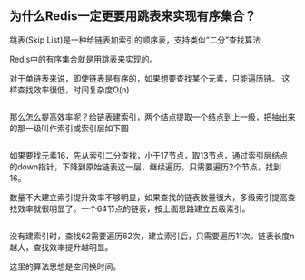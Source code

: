 ## 为什么Redis一定更要用跳表来实现有序集合？


跳表(Skip List)是一种给链表加索引的顺序表，支持类似“二分”查找算法

Redis中的有序集合就是用跳表来实现的。

对于单链表来说，即使链表是有序的，如果想要查找某个元素，只能遍历链。
这样查找效率很低，时间复杂度O(n)

<img :src="$withBase('/img/image-20200310145812935.png')" />
<!-- ![20211210190738](https://piclive.oss-cn-shenzhen.aliyuncs.com/blog/pictures/20211210190738.png) -->

那么怎么提高效率呢？给链表建索引，两个结点提取一个结点到上一级，把抽出来的那一级叫作索引或索引层如下图


<img :src="$withBase('/img/image-20200310150001047.png')" />
<!-- ![image-20200310150001047](https://piclive.oss-cn-shenzhen.aliyuncs.com/blog/pictures/image-20200310150001047.png) -->

如果要找元素16，先从索引二分查找，小于17节点，取13节点，通过索引层结点的down指针，下降到原始链表这一层，继续遍历。只需要遍历2个节点，找到16。



数量不大建立索引提升效率不够明显，如果查找的链表数量很大，多级索引提高查找效率就很明显了。一个64节点的链表，按上面思路建立五级索引。

<img :src="$withBase('/img/image-20200310150911760.png')" />
<!-- ![20211210192155](https://piclive.oss-cn-shenzhen.aliyuncs.com/blog/pictures/20211210192155.png) -->

没有建索引时，查找62需要遍历62次，建立索引后，只需要遍历11次。链表长度n越大，查找效率提升越明显。

这里的算法思想是空间换时间。
